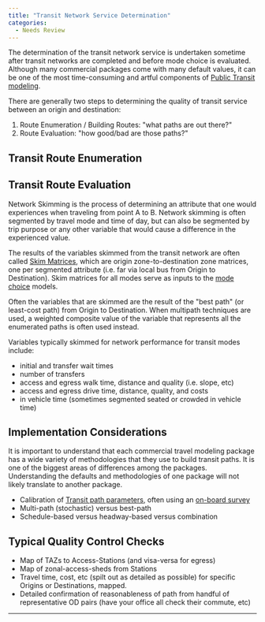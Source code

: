 ```yaml
---
title: "Transit Network Service Determination"
categories:
  - Needs Review
---
```


The determination of the transit network service is undertaken sometime after transit networks are completed and before mode choice is evaluated. Although many commercial packages come with many default values, it can be one of the most time-consuming and artful components of [Public Transit modeling](Public_Transport_Modeling).

There are generally two steps to determining the quality of transit service between an origin and destination:

1.  Route Enumeration / Building Routes: "what paths are out there?"
2.  Route Evaluation: "how good/bad are those paths?"

Transit Route Enumeration
-------------------------

Transit Route Evaluation
------------------------

Network Skimming is the process of determining an attribute that one would experiences when traveling from point A to B. Network skimming is often segmented by travel mode and time of day, but can also be segmented by trip purpose or any other variable that would cause a difference in the experienced value.

The results of the variables skimmed from the transit network are often called [Skim Matrices](Skim_Matrix), which are origin zone-to-destination zone matrices, one per segmented attribute (i.e. far via local bus from Origin to Destination). Skim matrices for all modes serve as inputs to the [mode choice](Mode_choice) models.

Often the variables that are skimmed are the result of the "best path" (or least-cost path) from Origin to Destination. When multipath techniques are used, a weighted composite value of the variable that represents all the enumerated paths is often used instead.

Variables typically skimmed for network performance for transit modes include:

-   initial and transfer wait times
-   number of transfers
-   access and egress walk time, distance and quality (i.e. slope, etc)
-   access and egress drive time, distance, quality, and costs
-   in vehicle time (sometimes segmented seated or crowded in vehicle time)

Implementation Considerations
-----------------------------

It is important to understand that each commercial travel modeling package has a wide variety of methodologies that they use to build transit paths. It is one of the biggest areas of differences among the packages. Understanding the defaults and methodologies of one package will not likely translate to another package.

-   Calibration of [Transit path parameters](Transit_Path_Parameters), often using an [on-board survey](on-board_survey)
-   Multi-path (stochastic) versus best-path
-   Schedule-based versus headway-based versus combination

Typical Quality Control Checks
------------------------------

-   Map of TAZs to Access-Stations (and visa-versa for egress)
-   Map of zonal-access-sheds from Stations
-   Travel time, cost, etc (spilt out as detailed as possible) for specific Origins or Destinations, mapped.
-   Detailed confirmation of reasonableness of path from handful of representative OD pairs (have your office all check their commute, etc)

------------------------------------------------------------------------

